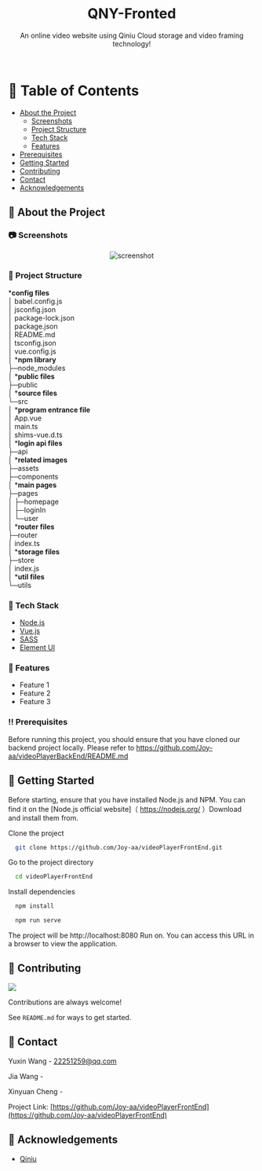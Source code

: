 <div align="center">

  <h1>QNY-Fronted</h1>

  <p>
    An online video website using Qiniu Cloud storage and video framing technology! 
  </p>


<!-- Badges -->

</div>

<br />

<!-- Table of Contents -->
# :notebook_with_decorative_cover: Table of Contents

- [About the Project](#star2-about-the-project)
  * [Screenshots](#camera-screenshots)
  * [Project Structure](#key-project-structure)
  * [Tech Stack](#space_invader-tech-stack)
  * [Features](#dart-features)
- [Prerequisites](#bangbang-prerequisites)
- [Getting Started](#toolbox-getting-started)
- [Contributing](#wave-contributing)
- [Contact](#handshake-contact)
- [Acknowledgements](#gem-acknowledgements)

<!-- About the Project -->
## :star2: About the Project

<!-- Screenshots -->
### :camera: Screenshots

<div align="center"> 
  <img src="https://placehold.co/600x400?text=Your+Screenshot+here" alt="screenshot" />
</div>

<!-- Project Structure -->
### :key: Project Structure

***config files**  
│  babel.config.js   
│  jsconfig.json  
│  package-lock.json  
│  package.json  
│  README.md  
│  tsconfig.json  
│  vue.config.js  
│  ***npm library**  
├─node_modules  
│  ***public files**  
├─public  
│  ***source files**  
└─src  
│  ***program entrance file**  
│     App.vue   
│     main.ts  
│     shims-vue.d.ts  
│  ***login api files**  
├─api  
│  ***related images**  
├─assets  
├─components  
│  ***main pages**  
├─pages  
│  ├─homepage  
│  ├─loginIn  
│  └─user  
│  ***router files**  
├─router  
│      index.ts  
│  ***storage files**  
├─store  
│      index.js  
│  ***util files**  
└─utils

<!-- TechStack -->
### :space_invader: Tech Stack

<ul>
  <li><a href="https://nodejs.org/en">Node.js</a></li>
  <li><a href="https://cn.vuejs.org/">Vue.js</a></li>
  <li><a href="https://www.sass.hk/">SASS</a></li>
  <li><a href="https://element-plus.org/zh-CN/">Element UI</a></li>
</ul>

<!-- Features -->
### :dart: Features

- Feature 1
- Feature 2
- Feature 3

<!-- Prerequisites -->
### :bangbang: Prerequisites

Before running this project, you should ensure that you have cloned our backend project locally.
Please refer to https://github.com/Joy-aa/videoPlayerBackEnd/README.md

<!-- Getting Started -->
## 	:toolbox: Getting Started

Before starting, ensure that you have installed Node.js and NPM.
You can find it on the [Node.js official website]（ https://nodejs.org/ ）Download and install them from.

Clone the project

```bash
  git clone https://github.com/Joy-aa/videoPlayerFrontEnd.git
```

Go to the project directory

```bash
  cd videoPlayerFrontEnd
```

Install dependencies

```bash
  npm install
```
```bash
  npm run serve
```

The project will be http://localhost:8080 Run on.
You can access this URL in a browser to view the application.

<!-- Contributing -->
## :wave: Contributing

<a href="https://github.com/Joy-aa/videoPlayerFrontEnd/graphs/contributors">
  <img src="https://contrib.rocks/image?repo=Louis3797/awesome-readme-template" />
</a>

Contributions are always welcome!

See `README.md` for ways to get started.

<!-- Contact -->
## :handshake: Contact

Yuxin Wang - 22251259@qq.com

Jia Wang -

Xinyuan Cheng -

Project Link: [https://github.com/Joy-aa/videoPlayerFrontEnd](https://github.com/Joy-aa/videoPlayerFrontEnd)

<!-- Acknowledgments -->
## :gem: Acknowledgements

- [Qiniu](https://www.qiniu.com/)

